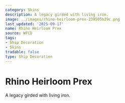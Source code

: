 ```yaml
---
category: Skins
description: A legacy girded with living iron.
image: ../images/rhino-heirloom-prex-239505b29c.png
last_updated: '2025-09-17'
name: Rhino Heirloom Prex
source: WFCD
tags:
- Ship Decoration
- Skins
tradable: false
type: Ship Decoration
---
```


# Rhino Heirloom Prex

A legacy girded with living iron.

